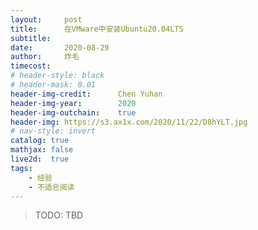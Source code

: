 ```yaml
---
layout:     post
title:      在VMware中安装Ubuntu20.04LTS
subtitle:   
date:       2020-08-29
author:     炸毛
timecost:   
# header-style: black
# header-mask: 0.01
header-img-credit:      Chen Yuhan
header-img-year:        2020
header-img-outchain:    true
header-img: https://s3.ax1x.com/2020/11/22/D8hYLT.jpg
# nav-style: invert
catalog: true
mathjax: false
live2d:  true
tags:
    - 经验
    - 不适合阅读
---
```


>TODO: TBD